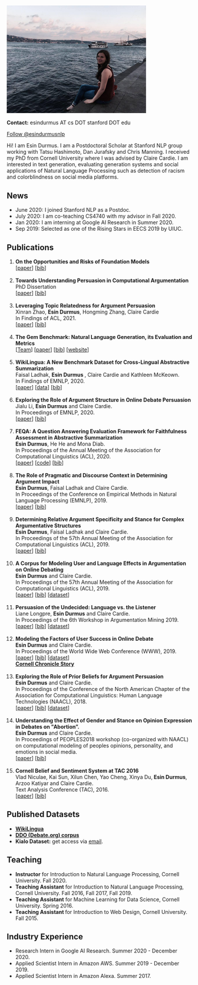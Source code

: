 <img src="esin.jpeg" alt="esin" style="width:10cm;"/>

**Contact:** esindurmus AT cs DOT stanford DOT edu

<p><a href="https://twitter.com/esindurmusnlp?ref_src=twsrc%5Etfw" class="twitter-follow-button" data-show-count="false">Follow @esindurmusnlp</a><script async src="https://platform.twitter.com/widgets.js" charset="utf-8"></script></p>

Hi! I am Esin Durmus. I am a Postdoctoral Scholar at Stanford NLP group working with Tatsu Hashimoto, Dan Jurafsky and Chris Manning. I received my PhD from Cornell University where I was advised by Claire Cardie. I am interested in text generation, evaluating generation systems and social applications of Natural Language Processing such as detection of racism and colorblindness on social media platforms.


<h2>News</h2>
<ul>
    <li> June 2020: I joined Stanford NLP as a Postdoc.</li>
    <li> July 2020: I am co-teaching CS4740 with my advisor in Fall 2020.</li>
    <li> Jan 2020: I am interning at Google AI Research in Summer 2020.</li>
    <li> Sep 2019: Selected as one of the Rising Stars in EECS 2019 by UIUC.</li>

</ul>

<h2>Publications</h2>

<ol type="1">
    <li>
        <b>On the Opportunities and Risks of Foundation Models</b><br>
        [<a href="https://arxiv.org/pdf/2108.07258.pdf">paper</a>]
        [<a href="publications/opportunities.bib">bib</a>]
    </li>
    <br>
    <li>
        <b>Towards Understanding Persuasion in Computational Argumentation</b><br>
        PhD Dissertation<br>
        [<a href="https://ecommons.cornell.edu/handle/1813/109733">paper</a>]
        [<a href="publications/thesis.bib">bib</a>]
    </li>
    <br>
    <li>
        <b>Leveraging Topic Relatedness for Argument Persuasion</b>
         <br>Xinran Zhao, <b>Esin Durmus</b>, Hongming Zhang, Claire Cardie <br>
         In Findings of ACL, 2021. <br>
        [<a href="https://aclanthology.org/2021.findings-acl.386.pdf">paper</a>]       
        [<a href="publications/topic_relatedness.bib">bib</a>]
    </li>
    <br>
    <li>
        <b>The Gem Benchmark: Natural Language Generation, its Evaluation and Metrics </b><br>
        [<a href="https://gem-benchmark.com/team">Team</a>]
        [<a href="https://arxiv.org/abs/2102.01672">paper</a>]
        [<a href="publications/gem.bib">bib</a>]
        [<a href="https://gem-benchmark.com">website</a>]
    </li>
    <br>
    <li>
        <b>WikiLingua: A New Benchmark Dataset for Cross-Lingual Abstractive Summarization </b><br>
        Faisal Ladhak, <b>Esin Durmus </b>, Claire Cardie and Kathleen McKeown. <br>
        In Findings of EMNLP, 2020. <br>
        [<a href="https://aclanthology.org/2020.findings-emnlp.360">paper</a>]
        [<a href="https://github.com/esdurmus/Wikilingua">data</a>]
        [<a href="publications/wikilingua.bib">bib</a>]
    </li>
    <br>
    <li><b>Exploring the Role of Argument Structure in Online Debate Persuasion</b><br>
        Jialu Li, <b>Esin Durmus</b> and Claire Cardie.<br>
        In Proceedings of EMNLP, 2020. <br>
        [<a href="https://aclanthology.org/2020.emnlp-main.716">paper</a>]
        [<a href="publications/arg_struc_pers.bib">bib</a>]
    </li>
    <br>
    <li><b>FEQA: A Question Answering Evaluation Framework for Faithfulness Assessment in Abstractive
        Summarization</b><br>
        <b>Esin Durmus</b>, He He and Mona Diab. <br>
        In Proceedings of the Annual Meeting of the Association for Computational Linguistics (ACL),
        2020. <br>
        [<a href="https://aclanthology.org/2020.acl-main.454.pdf">paper</a>]
        [<a href="https://github.com/esdurmus/feqa">code</a>]
        [<a href="publications/feqa.bib">bib</a>]
    </li>
    <br>
    <li><b>The Role of Pragmatic and Discourse Context in Determining Argument Impact</b><br>
        <b>Esin Durmus</b>, Faisal Ladhak and Claire Cardie. <br>
        In Proceedings of the Conference on Empirical Methods in Natural Language Processing
        (EMNLP), 2019. <br>
        [<a href="https://aclanthology.org/D19-1568/">paper</a>]
        [<a href="publications/arg_impact.bib">bib</a>]
    </li>
    <br>
    <li>
        <b> Determining Relative Argument Specificity and Stance for Complex Argumentative
            Structures </b>
        <br>
        <b>Esin Durmus</b>, Faisal Ladhak and Claire Cardie. <br>
        In Proceedings of the 57th Annual Meeting of the Association for Computational Linguistics
        (ACL), 2019. <br>
        [<a href="https://aclanthology.org/P19-1456/">paper</a>]
        [<a href="publications/arg_struc.bib">bib</a>]
    </li>
    <br>
    <li>
        <b>A Corpus for Modeling User and Language Effects in Argumentation on Online Debating</b>
        <br>
        <b>Esin Durmus</b> and Claire Cardie. <br>
        In Proceedings of the 57th Annual Meeting of the Association for Computational Linguistics
        (ACL), 2019. <br>
        [<a href="https://aclanthology.org/P19-1057">paper</a>]
        [<a href="publications/debate_corpus.bib">bib</a>]
        [<a href="ddo.md">dataset</a>]
    </li>
    <br>
    <li>
        <b>Persuasion of the Undecided: Language vs. the Listener </b><br>
        Liane Longpre, <b>Esin Durmus</b> and Claire Cardie. <br>
        In Proceedings of the 6th Workshop in Argumentation Mining 2019. <br>
        [<a href="https://aclanthology.org/W19-4519">paper</a>]
        [<a href="publications/debate_undecided.bib">bib</a>]
        [<a href="ddo.md">dataset</a>]
    </li>
    <br>
    <li>
        <b> Modeling the Factors of User Success in Online Debate </b> <br>
        <b>Esin Durmus</b> and Claire Cardie. <br>
        In Proceedings of the World Wide Web Conference (WWW), 2019. <br>
        [<a href="https://dl.acm.org/doi/10.1145/3308558.3313676">paper</a>]
        [<a href="publications/modeling_factors.bib">bib</a>]
        [<a href="ddo.md">dataset</a>]
        <br>
        <a href="https://news.cornell.edu/stories/2019/05/win-online-debates-social-networks-worth-thousand-words">
            <b>Cornell Chronicle Story</b> </a><br>
    </li>
    <br>
    <li>
        <b>Exploring the Role of Prior Beliefs for Argument Persuasion</b><br>
        <b>Esin Durmus</b> and Claire Cardie. <br>
        In Proceedings of the Conference of the North American Chapter of the Association for
        Computational Linguistics: Human Language Technologies (NAACL), 2018. <br>
        [<a href="https://aclanthology.org/N18-1094/">paper</a>]
        [<a href="publications/prior_beliefs.bib">bib</a>]
        [<a href="ddo.md">dataset</a>]
    </li>
    <br>
    <li>
        <b>Understanding the Effect of Gender and Stance on Opinion Expression in Debates on
            "Abortion”.</b> <br>
        <b>Esin Durmus</b> and Claire Cardie. <br>
        In Proceedings of PEOPLES2018 workshop (co-organized with NAACL) on computational modeling
        of peoples opinions, personality, and emotions in social media. <br>
        [<a href="https://aclanthology.org/W18-1110">paper</a>]
        [<a href="publications/abortion.bib">bib</a>]
    </li>
    <br>
    <li><b>Cornell Belief and Sentiment System at TAC 2016 </b><br>
        Vlad Niculae, Kai Sun, Xilun Chen, Yao Cheng, Xinya Du,<b> Esin Durmus</b>, Arzoo Katiyar
        and Claire Cardie. <br>
        Text Analysis Conference (TAC), 2016. <br>
        [<a href="publications/tac.pdf">paper</a>]
        [<a href="publications/tac.bib">bib</a>]
    </li>
</ol>

<h2>Published Datasets</h2>
<ul>
    <li>
        <b><a href="https://github.com/esdurmus/Wikilingua">WikiLingua</a></b></li>
    <li><b><a
            href="ddo.html"> DDO (Debate.org) corpus</a></b></li>
    <li>
        <b>Kialo Dataset:</b> get access via <a href="mailto:esdurmus@stanford.edu">email</a>.
    </li>
</ul>
           
<h2>Teaching</h2>
<ul>
    <li><b>Instructor</b> for Introduction to Natural Language Processing, Cornell University. Fall
        2020.
    </li>
    <li><b>Teaching Assistant</b> for Introduction to Natural Language Processing, Cornell
        University. Fall 2016, Fall 2017, Fall 2019.
    </li>
    <li><b>Teaching Assistant</b> for Machine Learning for Data Science, Cornell University. Spring
        2016.
    </li>
    <li><b>Teaching Assistant </b> for Introduction to Web Design, Cornell University. Fall 2015.
    </li>
</ul>

<h2>Industry Experience</h2>
<ul>
    <li> Research Intern in Google AI Research. Summer 2020 - December 2020.</li>
    <li> Applied Scientist Intern in Amazon AWS. Summer 2019 - December 2019.</li>
    <li>Applied Scientist Intern in Amazon Alexa. Summer 2017.</li>
</ul>

